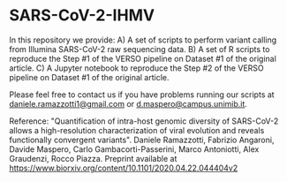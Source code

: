 SARS-CoV-2-IHMV
=================

In this repository we provide: A) A set of scripts to perform variant calling from Illumina SARS-CoV-2 raw sequencing data. B) A set of R scripts to reproduce the Step #1 of the VERSO pipeline on Dataset #1 of the original article. C) A Jupyter notebook to reproduce the Step #2 of the VERSO pipeline on Dataset #1 of the original article. 

Please feel free to contact us if you have problems running our scripts at daniele.ramazzotti1@gmail.com or d.maspero@campus.unimib.it. 

Reference: "Quantification of intra-host genomic diversity of SARS-CoV-2 allows a high-resolution characterization of viral evolution and reveals functionally convergent variants". Daniele Ramazzotti, Fabrizio Angaroni, Davide Maspero, Carlo Gambacorti-Passerini, Marco Antoniotti, Alex Graudenzi, Rocco Piazza. Preprint available at https://www.biorxiv.org/content/10.1101/2020.04.22.044404v2 
